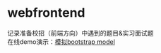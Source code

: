 # webfrontend
记录准备校招（前端方向）中遇到的题目&amp;实习面试题  
在线demo演示：[模拟bootstrap model](https://doubledream.github.io/webfrontend/demos/model/)
